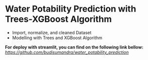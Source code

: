 # Water Potability Prediction with Trees-XGBoost Algorithm
- Import, normalize, and cleaned Dataset
- Modelling with Trees and XGBoost Algorithm

**For deploy with streamlit, you can find on the following link bellow:**
_https://github.com/budisumandra/water_potability_prediction_

